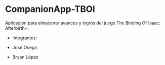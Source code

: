 # CompanionApp-TBOI
Aplicación para almacenar avances y logros del juego The Binding Of Isaac: Afterbirth+.

- Integrantes:

- José Osega
- Bryan López
